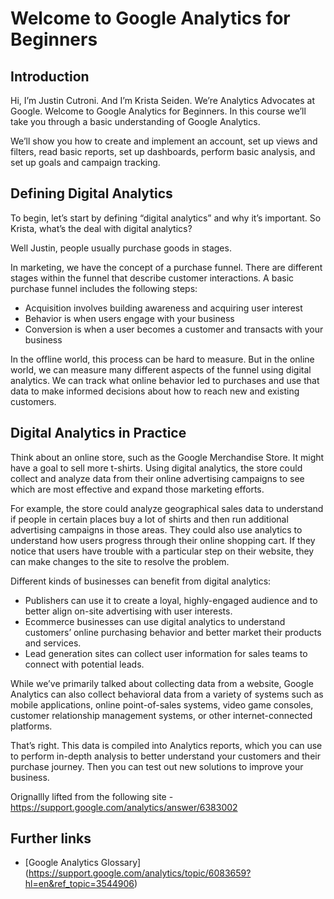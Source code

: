 # Welcome to Google Analytics for Beginners

## Introduction
Hi, I’m Justin Cutroni. And I’m Krista Seiden. We’re Analytics Advocates at Google. Welcome to Google Analytics for Beginners. In this course we’ll take you through a basic understanding of Google Analytics.

We’ll show you how to create and implement an account, set up views and filters, read basic reports, set up dashboards, perform basic analysis, and set up goals and campaign tracking.

## Defining Digital Analytics
To begin, let’s start by defining “digital analytics” and why it’s important. So Krista, what’s the deal with digital analytics?

Well Justin, people usually purchase goods in stages.

In marketing, we have the concept of a purchase funnel. There are different stages within the funnel that describe customer interactions. A basic purchase funnel includes the following steps:

- Acquisition involves building awareness and acquiring user interest
- Behavior is when users engage with your business
- Conversion is when a user becomes a customer and transacts with your business

In the offline world, this process can be hard to measure. But in the online world, we can measure many different aspects of the funnel using digital analytics. We can track what online behavior led to purchases and use that data to make informed decisions about how to reach new and existing customers.

## Digital Analytics in Practice
Think about an online store, such as the Google Merchandise Store. It might have a goal to sell more t-shirts. Using digital analytics, the store could collect and analyze data from their online advertising campaigns to see which are most effective and expand those marketing efforts.

For example, the store could analyze geographical sales data to understand if people in certain places buy a lot of shirts and then run additional advertising campaigns in those areas. They could also use analytics to understand how users progress through their online shopping cart. If they notice that users have trouble with a particular step on their website, they can make changes to the site to resolve the problem.

Different kinds of businesses can benefit from digital analytics:

- Publishers can use it to create a loyal, highly-engaged audience and to better align on-site advertising with user interests.
- Ecommerce businesses can use digital analytics to understand customers’ online purchasing behavior and better market their products and services.
- Lead generation sites can collect user information for sales teams to connect with potential leads.

While we’ve primarily talked about collecting data from a website, Google Analytics can also collect behavioral data from a variety of systems such as mobile applications, online point-of-sales systems, video game consoles, customer relationship management systems, or other internet-connected platforms.

That’s right. This data is compiled into Analytics reports, which you can use to perform in-depth analysis to better understand your customers and their purchase journey. Then you can test out new solutions to improve your business.

Orignallly lifted from the following site - https://support.google.com/analytics/answer/6383002

## Further links
- [Google Analytics Glossary] (https://support.google.com/analytics/topic/6083659?hl=en&ref_topic=3544906)